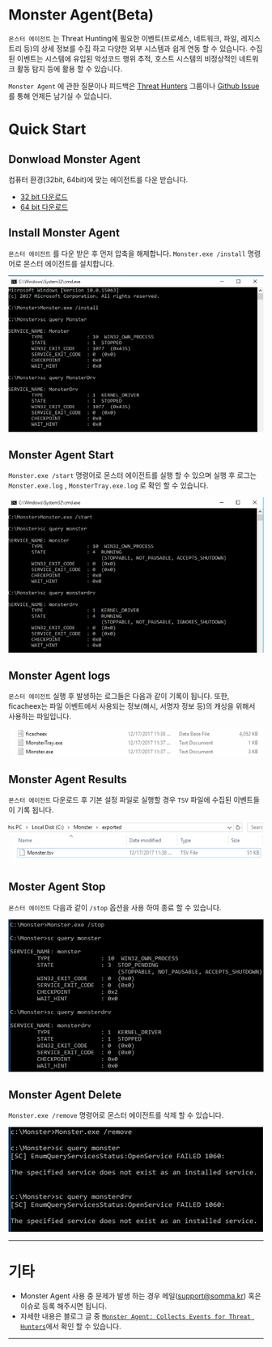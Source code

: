 # Monster Agent(Beta)

`몬스터 에이전트` 는 Threat Hunting에 필요한 이벤트(프로세스, 네트워크, 파일, 레지스트리 등)의 상세 정보를 수집 하고 다양한 외부 시스템과 쉽게 연동 할 수 있습니다. 수집된 이벤트는 시스템에 유입된 악성코드 행위 추적, 호스트 시스템의 비정상적인 네트워크 활동 탐지 등에 활용 할 수 있습니다.

`Monster Agent` 에 관한 질문이나 피드백은 [Threat Hunters](https://groups.google.com/forum/?hl=ko#!forum/threat-hunters) 그룹이나 [Github Issue](https://github.com/somma-inc/MonsterAgent/issues)를 통해 언제든 남기실 수 있습니다. 

# Quick Start

## Donwload Monster Agent
컴퓨터 환경(32bit, 64bit)에 맞는 에이전트를 다운 받습니다.
+ [32 bit 다운로드](https://monsterti.blob.core.windows.net/monster-agent/Monster_x86.zip)
+ [64 bit 다운로드](https://monsterti.blob.core.windows.net/monster-agent/Monster_x64.zip)

## Install Monster Agent
`몬스터 에이전트` 를 다운 받은 후 먼저 압축을 해제합니다. `Monster.exe /install` 명령어로 몬스터 에이전트를 설치합니다.

![install](/images/monster-install.png)

## Monster Agent Start
`Monster.exe /start` 명령어로 몬스터 에이전트를 실행 할 수 있으며 실행 후 로그는 `Monster.exe.log` , `MonsterTray.exe.log` 로 확인 할 수 있습니다.

![service](/images/monster-service-mode.png)

## Monster Agent logs
`몬스터 에이전트` 실행 후 발생하는 로그들은 다음과 같이 기록이 됩니다. 또한, ficacheex는 파일 이벤트에서 사용되는 정보(해시, 서명자 정보 등)의 캐싱을 위해서 사용하는 파일입니다.

![logs](/images/monster-logs.png)

## Monster Agent Results
`몬스터 에이전트` 다운로드 후 기본 설정 파일로 실행할 경우 `TSV` 파일에 수집된 이벤트들이 기록 됩니다.

![tsv-export](/images/monster-tsv-export.png)

## Moster Agent Stop
`몬스터 에이전트` 다음과 같이 `/stop` 옵션을 사용 하여 종료 할 수 있습니다.

![stop](/images/monster-stop.png)

## Monster Agent Delete
`Monster.exe /remove` 명령어로 몬스터 에이전트를 삭제 할 수 있습니다.

![delete](/images/monster-delete.png)

---

# 기타
+ Monster Agent 사용 중 문제가 발생 하는 경우 메일(support@somma.kr) 혹은 이슈로 등록 해주시면 됩니다.
+ 자세한 내용은 블로그 글 중 [`Monster Agent: Collects Events for Threat Hunters`](http://tech.somma.kr/2017/12/17/monster-collector/#)에서 확인 할 수 있습니다.

---

